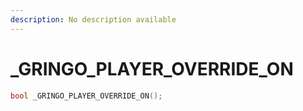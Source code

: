 ```yaml
---
description: No description available 
---
```


# _GRINGO_PLAYER_OVERRIDE_ON

```cpp
bool _GRINGO_PLAYER_OVERRIDE_ON();
```
